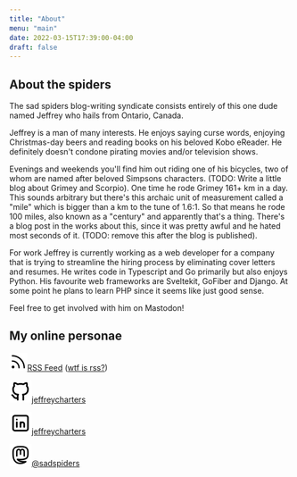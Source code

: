 ```yaml
---
title: "About"
menu: "main"
date: 2022-03-15T17:39:00-04:00
draft: false
---
```


## About the spiders

The sad spiders blog-writing syndicate consists entirely of this one dude named Jeffrey who hails from Ontario, Canada.

Jeffrey is a man of many interests. He enjoys saying curse words, enjoying Christmas-day beers and reading books on his beloved Kobo eReader. He definitely doesn't condone pirating movies and/or television shows.

Evenings and weekends you'll find him out riding one of his bicycles, two of whom are named after beloved Simpsons characters. (TODO: Write a little blog about Grimey and Scorpio). One time he rode Grimey 161+ km in a day. This sounds arbitrary but there's this archaic unit of measurement called a "mile" which is bigger than a km to the tune of 1.6:1. So that means he rode 100 miles, also known as a "century" and apparently that's a thing. There's a blog post in the works about this, since it was pretty awful and he hated most seconds of it. (TODO: remove this after the blog is published).

For work Jeffrey is currently working as a web developer for a company that is trying to streamline the hiring process by eliminating cover letters and resumes. He writes code in Typescript and Go primarily but also enjoys Python. His favourite web frameworks are Sveltekit, GoFiber and Django. At some point he plans to learn PHP since it seems like just good sense.

Feel free to get involved with him on Mastodon!

## My online personae

[![RSS icon](./simple.svg)RSS Feed](/index.xml) ([wtf is rss?](/use-a-feed-reader-for-better-internetting))

[![Github icon](./github.svg)jeffreycharters](https://github.com/jeffreycharters)

[![LinkedIn icon](./linkedin.svg)jeffreycharters](https://linkedin.com/in/jeffreycharters)

[![Mastodon icon](./masto.svg)@sadspiders](https://mstdn.social/@sadspiders)
